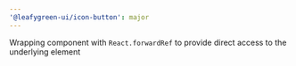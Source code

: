 ```yaml
---
'@leafygreen-ui/icon-button': major
---
```


Wrapping component with `React.forwardRef` to provide direct access to the underlying element
